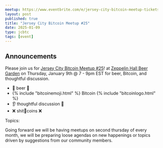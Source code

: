```yaml
---
meetup: https://www.eventbrite.com/e/jersey-city-bitcoin-meetup-tickets-824077276317?aff=oddtdtcreator
layout: post
published: true
title: "Jersey City Bitcoin Meetup #25"
date: 2025-01-09
type: jcbtc
tags: [event]
---
```

## Announcements

Please join us for <a href="https://www.eventbrite.com/e/jersey-city-bitcoin-meetup-tickets-824077276317?aff=oddtdtcreator" target="_blank">Jersey City Bitcoin Meetup #25</a>! at <a href="https://maps.app.goo.gl/xghGUsfjz4JeEvwp8" target="_blank">Zeppelin Hall Beer Garden</a> on Thursday, January 9th @ 7 - 9pm EST for beer, Bitcoin, and thoughtful discussion.

- 🍺 beer 🍻
- {% include "bitcoinemoji.html" %} Bitcoin {% include "bitcoinlogo.html" %}
- 👂 thoughtful discussion 📢
- ❌ shit💩coins ❌

<p></p>

Topics:

<p></p>

 Going forward we will be having meetups on second thursday of every month, we will be preparing loose agendas on new happenings or topics driven by suggestions from our community members.
 